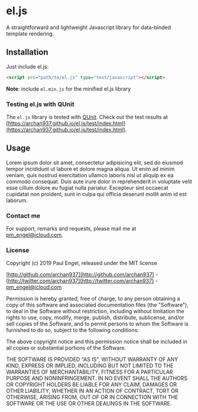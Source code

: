 # el.js

A straightforward and lightweight Javascript library for data-binded template rendering.

## Installation

Just include el.js:

```html
<script src="path/to/el.js" type="text/javascript"></script>
```

**Note**: include `el.min.js` for the minified el.js library

### Testing el.js with QUnit

The `el.js` library is tested with [QUnit](http://qunitjs.com). Check out the test results at [https://archan937.github.io/el.js/test/index.html](https://archan937.github.io/el.js/test/index.html).

## Usage

Lorem ipsum dolor sit amet, consectetur adipisicing elit, sed do eiusmod tempor incididunt ut labore et dolore magna aliqua. Ut enim ad minim veniam, quis nostrud exercitation ullamco laboris nisi ut aliquip ex ea commodo consequat. Duis aute irure dolor in reprehenderit in voluptate velit esse cillum dolore eu fugiat nulla pariatur. Excepteur sint occaecat cupidatat non proident, sunt in culpa qui officia deserunt mollit anim id est laborum.

### Contact me

For support, remarks and requests, please mail me at [pm_engel@icloud.com](mailto:pm_engel@icloud.com).

### License

Copyright (c) 2019 Paul Engel, released under the MIT license

[http://github.com/archan937](http://github.com/archan937) - [http://twitter.com/archan937](http://twitter.com/archan937) - [pm_engel@icloud.com](mailto:pm_engel@icloud.com)

Permission is hereby granted, free of charge, to any person obtaining a copy of this software and associated documentation files (the "Software"), to deal in the Software without restriction, including without limitation the rights to use, copy, modify, merge, publish, distribute, sublicense, and/or sell copies of the Software, and to permit persons to whom the Software is furnished to do so, subject to the following conditions:

The above copyright notice and this permission notice shall be included in all copies or substantial portions of the Software.

THE SOFTWARE IS PROVIDED "AS IS", WITHOUT WARRANTY OF ANY KIND, EXPRESS OR IMPLIED, INCLUDING BUT NOT LIMITED TO THE WARRANTIES OF MERCHANTABILITY, FITNESS FOR A PARTICULAR PURPOSE AND NONINFRINGEMENT. IN NO EVENT SHALL THE AUTHORS OR COPYRIGHT HOLDERS BE LIABLE FOR ANY CLAIM, DAMAGES OR OTHER LIABILITY, WHETHER IN AN ACTION OF CONTRACT, TORT OR OTHERWISE, ARISING FROM, OUT OF OR IN CONNECTION WITH THE SOFTWARE OR THE USE OR OTHER DEALINGS IN THE SOFTWARE.
